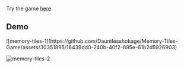 Try the game [here](https://gator-memory-tiles.netlify.app)
<h2>Demo</h2>
![memory-tiles-1](https://github.com/Dauntlesshokage/Memory-Tiles-Game/assets/30351895/16439dd0-240b-40f2-895e-61b2d5926903)

![memory-tiles-2](https://github.com/Dauntlesshokage/Memory-Tiles-Game/assets/30351895/8735081b-8fdd-4ce9-93be-88dad113c8f4)

